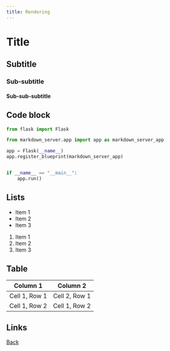 ```yaml
---
title: Rendering
---
```


# Title

## Subtitle

### Sub-subtitle

#### Sub-sub-subtitle

## Code block

```python
from flask import Flask

from markdown_server.app import app as markdown_server_app

app = Flask(__name__)
app.register_blueprint(markdown_server_app)


if __name__ == "__main__":
    app.run()
```

## Lists

- Item 1
- Item 2
- Item 3

1. Item 1
2. Item 2
3. Item 3

## Table

| Column 1      | Column 2      |
| ------------- | ------------- |
| Cell 1, Row 1 | Cell 2, Row 1 |
| Cell 1, Row 2 | Cell 1, Row 2 |

## Links

[Back](/)
